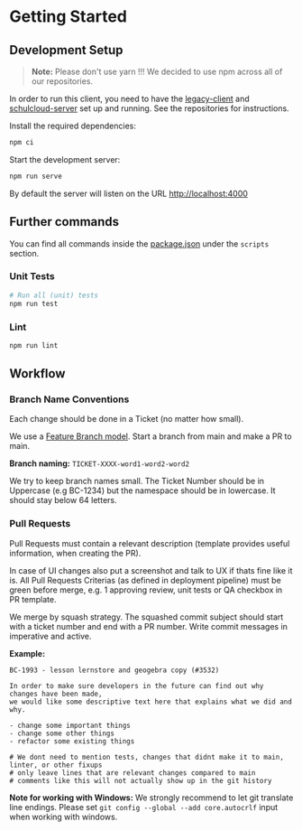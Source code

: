 # Getting Started

## Development Setup

> **Note:**
> Please don't use yarn !!! We decided to use npm across all of our repositories.

In order to run this client, you need to have the [legacy-client](https://github.com/hpi-schul-cloud/schulcloud-client) and [schulcloud-server](https://github.com/hpi-schul-cloud/schulcloud-server) set up and running. See the repositories for instructions.

Install the required dependencies:
```sh
npm ci
```

Start the development server:
```sh
npm run serve
```

By default the server will listen on the URL [http://localhost:4000](http://localhost:4000)

## Further commands

You can find all commands inside the [package.json](https://github.com/hpi-schul-cloud/nuxt-client/blob/main/package.json) under the `scripts` section.

### Unit Tests

```bash
# Run all (unit) tests
npm run test
```

### Lint

```bash
npm run lint
```

## Workflow

### Branch Name Conventions
Each change should be done in a Ticket (no matter how small).

We use a [Feature Branch model](https://www.atlassian.com/git/tutorials/comparing-workflows/feature-branch-workflow). Start a branch from main and make a PR to main.

**Branch naming:** `TICKET-XXXX-word1-word2-word2`

We try to keep branch names small. The Ticket Number should be in Uppercase (e.g BC-1234) but the namespace should be in lowercase. It should stay below 64 letters.

### Pull Requests
Pull Requests must contain a relevant description (template provides useful information, when creating the PR).

In case of UI changes also put a screenshot and talk to UX if thats fine like it is.
All Pull Requests Criterias (as defined in deployment pipeline) must be green before merge,
e.g. 1 approving review, unit tests or QA checkbox in PR template.

We merge by squash strategy. The squashed commit subject should start with a ticket number and end with a PR number. Write commit messages in imperative and active.

**Example:**

```
BC-1993 - lesson lernstore and geogebra copy (#3532)

In order to make sure developers in the future can find out why changes have been made,
we would like some descriptive text here that explains what we did and why.

- change some important things
- change some other things
- refactor some existing things

# We dont need to mention tests, changes that didnt make it to main, linter, or other fixups
# only leave lines that are relevant changes compared to main
# comments like this will not actually show up in the git history
```

**Note for working with Windows:** We strongly recommend to let git translate line endings. Please set `git config --global --add core.autocrlf` input when working with windows.